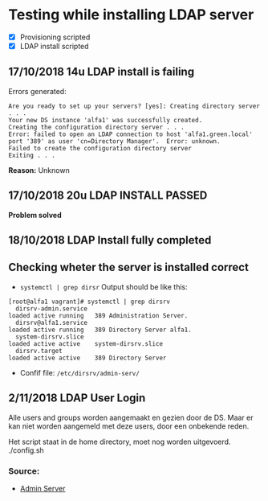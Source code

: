 # Testing while installing LDAP server

- [x] Provisioning scripted
- [x] LDAP install scripted

## 17/10/2018 14u LDAP install is failing
Errors generated:
```
Are you ready to set up your servers? [yes]: Creating directory server . . .
Your new DS instance 'alfa1' was successfully created.
Creating the configuration directory server . . .
Error: failed to open an LDAP connection to host 'alfa1.green.local' port '389' as user 'cn=Directory Manager'.  Error: unknown.
Failed to create the configuration directory server
Exiting . . .
```

**Reason:** Unknown

## 17/10/2018 20u LDAP INSTALL PASSED
**Problem solved**

## 18/10/2018 LDAP Install fully completed

## Checking wheter the server is installed correct
- `systemctl | grep dirsr`
Output should be like this:
```
[root@alfa1 vagrant]# systemctl | grep dirsrv
  dirsrv-admin.service                                                                    loaded active running   389 Administration Server.
  dirsrv@alfa1.service                                                                     loaded active running   389 Directory Server alfa1.
  system-dirsrv.slice                                                                      loaded active active    system-dirsrv.slice
  dirsrv.target                                                                            loaded active active    389 Directory Server

```
- Confif file: `/etc/dirsrv/admin-serv/`

## 2/11/2018 LDAP User Login

Alle users and groups worden aangemaakt en gezien door de DS.
Maar er kan niet worden aangemeld met deze users, door een onbekende reden.

Het script staat in de home directory, moet nog worden uitgevoerd.
./config.sh






### Source:
  - [Admin Server](https://directory.fedoraproject.org/docs/389ds/administration/adminserver.html?fbclid=IwAR2ZlE_J6EOG4DDV7cvlXMVcWY-7JTlN2n1I8lQw918mnFTKD1fj0wcRMOo)
